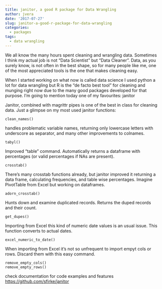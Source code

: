 ```yaml
---
title: janitor, a good R package for Data Wrangling
author: jvera
date: '2017-07-27'
slug: janitor-a-good-r-package-for-data-wrangling
categories:
  - packages
tags:
  - data wrangling
---
```

We all know the many hours spent cleaning and wrangling data. Sometimes I think my actual job is not “Data Scientist” but “Data Cleaner”.
Data, as you surely know, is not often in the best shape, so for many people like me, one of the most appreciated tools is the one that makes cleaning easy.

When I started working on what now is called data science I used python a lot for data wrangling but R is the “de facto best tool” for cleaning and munging right now due to the many good packages developed for that purpose.
I’m going to mention today one of my favourites: janitor

Janitor, combined with magrittr pipes is one of the best in class for cleaning data. Just a glimpse on my most used janitor functions:
```
clean_names()
```

handles problematic variable names, returning only lowercase letters with underscore as separator, and many other improvements to colnames.
```
tabyl()
```

Improved “table” command. Automatically returns a dataframe with percentages (or valid percentages if NAs are present).
```
crosstab()
```

There’s many crosstab functions already, but janitor improved it returning a data frame, calculating frequencies, and table wise percentages. Imagine PivotTable from Excel but working on dataframes.
```
adorn_crosstab()
```
Hunts down and examine duplicated records. Returns the duped records and their count.

```
get_dupes()
```

Importing from Excel this kind of numeric date values is an usual issue. This function converts to actual dates.
```
excel_numeric_to_date()
```
When importing from Excel it’s not so unfrequent to import empyt cols or rows. Discard them with this easy command.
```
remove_empty_cols()
remove_empty_rows()
```

check documentation for code examples and features https://github.com/sfirke/janitor